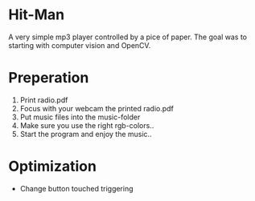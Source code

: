 # Hit-Man
A very simple mp3 player controlled by a pice of paper.
The goal was to starting with computer vision and OpenCV.

# Preperation
<ol>
<li>Print radio.pdf</li>
<li>Focus with your webcam the printed radio.pdf</li>
<li>Put music files into the music-folder</li>
<li>Make sure you use the right rgb-colors..</li>
<li>Start the program and enjoy the music..</li>
</ol>

# Optimization
+ Change button touched triggering
